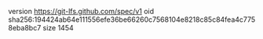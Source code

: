 version https://git-lfs.github.com/spec/v1
oid sha256:194424ab64e111556efe36be66260c7568104e8218c85c84fea4c7758eba8bc7
size 1454
